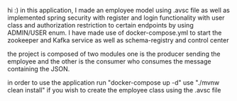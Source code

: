hi :)
in this application, I made an employee model using .avsc file 
as well as implemented spring security with register and login functionality with user class and authorization restriction
to certain endpoints by using ADMIN/USER enum.
I have made use of docker-compose.yml to start the zookeeper and Kafka service 
as well as schema-registry and control center 

the project is composed of two modules one is the producer sending the employee and the other is the consumer who consumes the message containing the JSON.

in order to use the application 
run "docker-compose up -d" 
use "./mvnw clean install" if you wish to create the employee class using the <Employee>.avsc file

